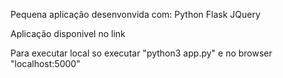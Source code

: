 Pequena aplicação desenvonvida com: 
    Python
    Flask
    JQuery

Aplicação disponivel no link 

Para executar local so executar "python3 app.py" e no browser "localhost:5000"